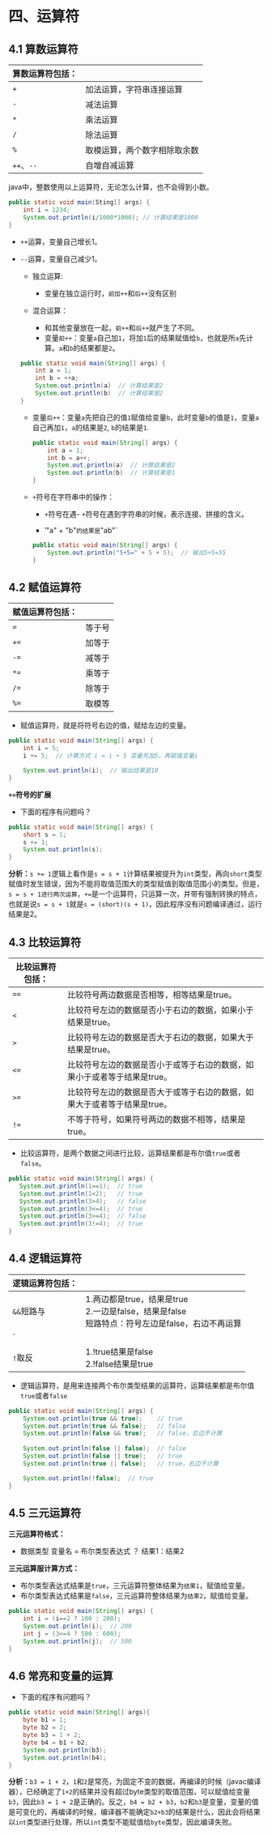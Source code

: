 # 四、运算符

## 4.1 算数运算符

|算数运算符包括：||
|-----|-----|
|`+`|加法运算，字符串连接运算|
|`-`|减法运算|
|`*`|乘法运算|
|`/`|除法运算|
|`%`|取模运算，两个数字相除取余数|
|`++`、`--`|自增自减运算|

java中，整数使用以上运算符，无论怎么计算，也不会得到小数。

```java linenums="1"
public static void main(Sting[] args) {
    int i = 1234;
    System.out.println(i/1000*1000); // 计算结果是1000
}
```

- `++`运算，变量自己增长1。
- `--`运算，变量自己减少1。
    - 独立运算:
        - 变量在独立运行时，`前加++`和`后++`没有区别

    - 混合运算：
        - 和其他变量放在一起，`前++`和`后++`就产生了不同。
        - 变量`前++`：变量`a`自己加`1`，将加`1`后的结果赋值给`b`，也就是所`a`先计算。`a`和`b`的结果都是`2`。
  
    ```java linenums="1"
    public static void main(String[] args) {
        int a = 1;
        int b = ++a;
        System.out.println(a)  // 计算结果是2
        System.out.println(b)  // 计算结果是2
    }
    ```
    
  - 变量`后++`：变量`a`先把自己的值`1`赋值给变量`b`，此时变量`b`的值是`1`，变量`a`自己再加`1`，`a`的结果是`2`, `b`的结果是`1`.

    
    ```java linenums="1"
    public static void main(String[] args) {
        int a = 1;
        int b = a++;
        System.out.println(a)  // 计算结果是2
        System.out.println(b)  // 计算结果是1
    }
    ```

  - `+`符号在字符串中的操作：

    - `+`符号在遇- `+`符号在遇到字符串的时候，表示连接、拼接的含义。

    - ‵"a" + "b"`的结果是`"ab"`

    ```java linenums="1"
    public static void main(String[] args) {
        System.out.println("5+5=" + 5 + 5);  // 输出5+5=55
    }
    ```

## 4.2 赋值运算符
|赋值运算符包括：||
|---|---|
|`=`|等于号|
|`+=`|加等于|
|`-=`|减等于|
|`*=`|乘等于|
|`/=`|除等于|
|`%=`|取模等|

- 赋值运算符，就是将符号右边的值，赋给左边的变量。

```java linenums="1"
public static void main(String[] args) {
    int i = 5;
    i += 5;  // 计算方式 i = i + 5 变量先加5，再赋值变量i

    System.out.println(i);  // 输出结果是10
}
```

**`+=`符号的扩展**

- 下面的程序有问题吗？

```java linenums="1"
public static void main(String[] args) {
    short s = 1;
    s += 1;
    System.out.println(s);
}
```

**分析：**`s += 1`逻辑上看作是`s = s + 1`计算结果被提升为`int`类型，再向`short`类型赋值时发生错误，因为不能将取值范围大的类型赋值到取值范围小的类型。但是，`s = s + 1进行两次运算`，`+=`是一个运算符，只运算一次，并带有强制转换的特点，也就是说`s = s + 1`就是`s = (short)(s + 1)`，因此程序没有问题编译通过，运行结果是2。

## 4.3 比较运算符


|比较运算符包括：||
|---|---|
|`==`|比较符号两边数据是否相等，相等结果是true。|
|`<`|比较符号左边的数据是否小于右边的数据，如果小于结果是true。|
|`>`|比较符号左边的数据是否大于右边的数据，如果大于结果是true。|
|`<=`|比较符号左边的数据是否小于或等于右边的数据，如果小于或者等于结果是true。|
|`>=`|比较符号左边的数据是否大于或等于右边的数据，如果大于或者等于结果是true。|
|`!=`|不等于符号，如果符号两边的数据不相等，结果是true。|

- 比较运算符，是两个数据之间进行比较，运算结果都是布尔值`true`或者`false`。

```java linenums="1"
public static void main(String[] args) {
   System.out.println(1==1);  // true
   System.out.println(1<2);   // true
   System.out.println(3>4);   // false
   System.out.println(3<=4);  // true
   System.out.println(3>=4);  // false
   System.out.println(3!=4);  // true
}
```

## 4.4 逻辑运算符
|逻辑运算符包括：||
|---|---|
|`&&`短路与|1.两边都是true，结果是true <br>2.一边是false，结果是false<br>短路特点：符号左边是false，右边不再运算|
|`||`短路或|1.两边都是false，结果是false<br>2.一边是ture，结果是true<br>短路特点：符号左边是true，右边不再运算|
|`!`取反|1.!true结果是false<br>2.!false结果是true|

- 逻辑运算符，是用来连接两个布尔类型结果的运算符，运算结果都是布尔值`true`或者`false`

```java linenums="1"
public static void main(String[] args) {
    System.out.println(true && true);    // true
    System.out.println(true && false);   // false
    System.out.println(false && true);   // false，右边不计算
    
    System.out.println(false || false);  // false
    System.out.println(false || true);   // true
    System.out.println(true || false);   // true，右边不计算

    System.out.println(!false);  // true
}
```

## 4.5 三元运算符

**三元运算符格式：**

- 数据类型 变量名 = 布尔类型表达式 ？ 结果1：结果2

**三元运算服计算方式：**

- 布尔类型表达式结果是`true`，三元运算符整体结果为`结果1`，赋值给变量。
- 布尔类型表达式结果是`false`，三元运算符整体结果为`结果2`，赋值给变量。

```java linenums="1"
public static void main(String[] args) {
    int i = (i==2 ? 100 : 200);
    System.out.println(i);  // 200
    int j = (3<=4 ? 500 : 600);
    System.out.println(j);  // 500
}
```

## 4.6 常亮和变量的运算

* 下面的程序有问题吗？

```java linenums="1"
public static void main(String[] args){
    byte b1 = 1;
    byte b2 = 2;
    byte b3 = 1 + 2;
    byte b4 = b1 + b2;
    System.out.println(b3);
    System.out.println(b4);
}
```

**分析：**`b3 = 1 + 2`，`1`和`2`是常亮，为固定不变的数据，再编译的时候（javac编译器），已经确定了`1+2`的结果并没有超过byte类型的取值范围，可以赋值给变量`b3`，因此`b3 = 1 + 2`是正确的。反之，`b4 = b2 + b3`，`b2`和`b3`是变量，变量的值是可变化的，再编译的时候，编译器不能确定`b2+b3`的结果是什么，因此会将结果以`int`类型进行处理，所以`int`类型不能赋值给`byte`类型，因此编译失败。


